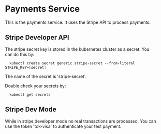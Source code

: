 # Payments Service

This is the payments service. It uses the Stripe API to process payments.

## Stripe Developer API

The stripe secret key is stored in the kubernetes cluster as a secret. You can do this by:

```
  kubectl create secret generic stripe-secret --from-literal STRIPE_KEY=[secret]
```

The name of the secret is 'stripe-secret'.

Double check your secrets by:

```
  kubectl get secrets
```

## Stripe Dev Mode

While in stripe developer mode no real transactions are processed.
You can use the token 'tok-visa' to authenticate your test payment.
